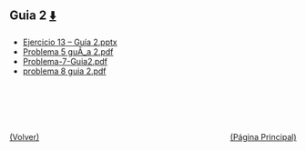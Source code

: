 
<html>
<body>
<h2>Guia 2 <a href="https://downgit.github.io/#/home?url=https://github.com/Apuntes-FIUBA/Apuntes-Electronica/tree/main/82 - Física/8202 - Fisica II/Guias de Problemas/Material y Soluciones/Guias 1, 2 y 3/Guia 2" style="font-size:20px">  ⬇️ </a></h2>
<ul>
    <li><a href="Ejercicio 13 – Guía 2.pptx">Ejercicio 13 – Guía 2.pptx</a></li>
    <li><a href="Problema  5 guÃ_a 2.pdf">Problema  5 guÃ_a 2.pdf</a></li>
    <li><a href="Problema-7-Guia2.pdf">Problema-7-Guia2.pdf</a></li>
    <li><a href="problema 8 guia 2.pdf">problema 8 guia 2.pdf</a></li>
</ul>
</body>
</html>









<br><br><br><br><br><a href="../" style="float: left">(Volver)</a> <a href="https://apuntes-fiuba.github.io/Apuntes-Electronica" style="float: right">(Página Principal)</a>
